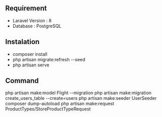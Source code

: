 ## Requirement
- Laravel Version : 8 
- Database : PostgreSQL

## Instalation
- composer install
- php artisan migrate:refresh --seed
- php artisan serve

## Command
php artisan make:model Flight --migration
php artisan make:migration create_users_table --create=users
php artisan make:seeder UserSeeder
composer dump-autoload
php artisan make:request ProductTypes/StoreProductTypeRequest
